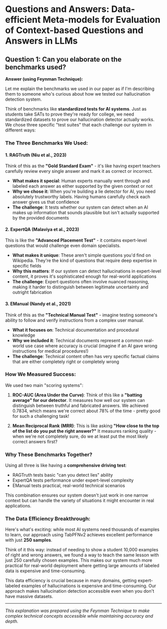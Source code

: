 # Questions and Answers: Data-efficient Meta-models for Evaluation of Context-based Questions and Answers in LLMs

## Question 1: Can you elaborate on the benchmarks used?

**Answer (using Feynman Technique):**

Let me explain the benchmarks we used in our paper as if I'm describing them to someone who's curious about how we tested our hallucination detection system.

Think of benchmarks like **standardized tests for AI systems**. Just as students take SATs to prove they're ready for college, we need standardized datasets to prove our hallucination detector actually works. We chose three specific "test suites" that each challenge our system in different ways:

### The Three Benchmarks We Used:

#### 1. **RAGTruth** (Niu et al., 2023)
Think of this as the **"Gold Standard Exam"** - it's like having expert teachers carefully review every single answer and mark it as correct or incorrect. 

- **What makes it special**: Human experts manually went through and labeled each answer as either supported by the given context or not
- **Why we chose it**: When you're building a lie detector for AI, you need absolutely trustworthy labels. Having humans carefully check each answer gives us that confidence
- **The challenge**: It tests whether our system can detect when an AI makes up information that sounds plausible but isn't actually supported by the provided documents

#### 2. **ExpertQA** (Malaviya et al., 2023)
This is like the **"Advanced Placement Test"** - it contains expert-level questions that would challenge even domain specialists.

- **What makes it unique**: These aren't simple questions you'd find on Wikipedia. They're the kind of questions that require deep expertise in specific fields
- **Why this matters**: If our system can detect hallucinations in expert-level content, it proves it's sophisticated enough for real-world applications
- **The challenge**: Expert questions often involve nuanced reasoning, making it harder to distinguish between legitimate uncertainty and outright fabrication

#### 3. **EManual** (Nandy et al., 2021)
Think of this as the **"Technical Manual Test"** - imagine testing someone's ability to follow and verify instructions from a complex user manual.

- **What it focuses on**: Technical documentation and procedural knowledge
- **Why we included it**: Technical documents represent a common real-world use case where accuracy is crucial (imagine if an AI gave wrong instructions for medical procedures!)
- **The challenge**: Technical content often has very specific factual claims that are either completely right or completely wrong

### How We Measured Success:

We used two main "scoring systems":

1. **ROC-AUC (Area Under the Curve)**: Think of this like a **"batting average" for our detector**. It measures how well our system can distinguish between truthful and fabricated answers. We achieved 0.7834, which means we're correct about 78% of the time - pretty good for such a challenging task!

2. **Mean Reciprocal Rank (MRR)**: This is like asking **"How close to the top of the list do you put the right answer?"** It measures ranking quality - when we're not completely sure, do we at least put the most likely correct answers first?

### Why These Benchmarks Together?

Using all three is like having a **comprehensive driving test**:
- RAGTruth tests basic "can you detect lies" ability
- ExpertQA tests performance under expert-level complexity  
- EManual tests practical, real-world technical scenarios

This combination ensures our system doesn't just work in one narrow context but can handle the variety of situations it might encounter in real applications.

### The Data Efficiency Breakthrough:

Here's what's exciting: while most AI systems need thousands of examples to learn, our approach using TabPFNv2 achieves excellent performance with just **250 samples**. 

Think of it this way: instead of needing to show a student 10,000 examples of right and wrong answers, we found a way to teach the same lesson with just 250 carefully chosen examples. This makes our system much more practical for real-world deployment where getting large amounts of labeled data is expensive and time-consuming.

This data efficiency is crucial because in many domains, getting expert-labeled examples of hallucinations is expensive and time-consuming. Our approach makes hallucination detection accessible even when you don't have massive datasets.

---

*This explanation was prepared using the Feynman Technique to make complex technical concepts accessible while maintaining accuracy and depth.*